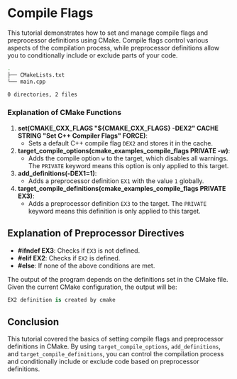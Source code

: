 # Compile Flags

This tutorial demonstrates how to set and manage compile flags and preprocessor definitions using CMake. Compile flags control various aspects of the compilation process, while preprocessor definitions allow you to conditionally include or exclude parts of your code.

```bash
.
├── CMakeLists.txt
└── main.cpp

0 directories, 2 files
```

### Explanation of CMake Functions

1. **set(CMAKE_CXX_FLAGS "${CMAKE_CXX_FLAGS} -DEX2" CACHE STRING "Set C++ Compiler Flags" FORCE)**:
    - Sets a default C++ compile flag `DEX2` and stores it in the cache.
2. **target_compile_options(cmake_examples_compile_flags PRIVATE -w)**:
    - Adds the compile option `w` to the target, which disables all warnings. The `PRIVATE` keyword means this option is only applied to this target.
3. **add_definitions(-DEX1=1)**:
    - Adds a preprocessor definition `EX1` with the value `1` globally.
4. **target_compile_definitions(cmake_examples_compile_flags PRIVATE EX3)**:
    - Adds a preprocessor definition `EX3` to the target. The `PRIVATE` keyword means this definition is only applied to this target.

## Explanation of Preprocessor Directives

- **#ifndef EX3**: Checks if `EX3` is not defined.
- **#elif EX2**: Checks if `EX2` is defined.
- **#else**: If none of the above conditions are met.

The output of the program depends on the definitions set in the CMake file. Given the current CMake configuration, the output will be:

```csharp
EX2 definition is created by cmake
```

## Conclusion

This tutorial covered the basics of setting compile flags and preprocessor definitions in CMake. By using `target_compile_options`, `add_definitions`, and `target_compile_definitions`, you can control the compilation process and conditionally include or exclude code based on preprocessor definitions.
